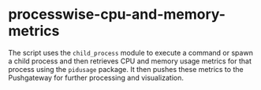 # processwise-cpu-and-memory-metrics
The script uses the `child_process` module to execute a command or spawn a child process and then retrieves CPU and memory usage metrics for that process using the `pidusage` package. It then pushes these metrics to the Pushgateway for further processing and visualization.
